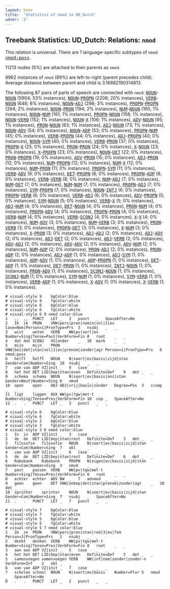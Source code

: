 ```yaml
---
layout: base
title:  'Statistics of nmod in UD_Dutch'
udver: '2'
---
```


## Treebank Statistics: UD_Dutch: Relations: `nmod`

This relation is universal.
There are 1 language-specific subtypes of `nmod`: <tt><a href="nl-dep-nmod-poss.html">nmod:poss</a></tt>.

11213 nodes (5%) are attached to their parents as `nmod`.

9962 instances of `nmod` (89%) are left-to-right (parent precedes child).
Average distance between parent and child is 3.16882190314813.

The following 87 pairs of parts of speech are connected with `nmod`: <tt><a href="nl-pos-NOUN.html">NOUN</a></tt>-<tt><a href="nl-pos-NOUN.html">NOUN</a></tt> (5904; 53% instances), <tt><a href="nl-pos-NOUN.html">NOUN</a></tt>-<tt><a href="nl-pos-PROPN.html">PROPN</a></tt> (2208; 20% instances), <tt><a href="nl-pos-VERB.html">VERB</a></tt>-<tt><a href="nl-pos-NOUN.html">NOUN</a></tt> (646; 6% instances), <tt><a href="nl-pos-NOUN.html">NOUN</a></tt>-<tt><a href="nl-pos-ADJ.html">ADJ</a></tt> (296; 3% instances), <tt><a href="nl-pos-PROPN.html">PROPN</a></tt>-<tt><a href="nl-pos-PROPN.html">PROPN</a></tt> (264; 2% instances), <tt><a href="nl-pos-NOUN.html">NOUN</a></tt>-<tt><a href="nl-pos-PRON.html">PRON</a></tt> (194; 2% instances), <tt><a href="nl-pos-NUM.html">NUM</a></tt>-<tt><a href="nl-pos-NOUN.html">NOUN</a></tt> (165; 1% instances), <tt><a href="nl-pos-NOUN.html">NOUN</a></tt>-<tt><a href="nl-pos-NUM.html">NUM</a></tt> (161; 1% instances), <tt><a href="nl-pos-PROPN.html">PROPN</a></tt>-<tt><a href="nl-pos-NOUN.html">NOUN</a></tt> (158; 1% instances), <tt><a href="nl-pos-NOUN.html">NOUN</a></tt>-<tt><a href="nl-pos-VERB.html">VERB</a></tt> (152; 1% instances), <tt><a href="nl-pos-NOUN.html">NOUN</a></tt>-<tt><a href="nl-pos-X.html">X</a></tt> (106; 1% instances), <tt><a href="nl-pos-ADV.html">ADV</a></tt>-<tt><a href="nl-pos-NOUN.html">NOUN</a></tt> (95; 1% instances), <tt><a href="nl-pos-PRON.html">PRON</a></tt>-<tt><a href="nl-pos-NOUN.html">NOUN</a></tt> (83; 1% instances), <tt><a href="nl-pos-ADJ.html">ADJ</a></tt>-<tt><a href="nl-pos-NOUN.html">NOUN</a></tt> (73; 1% instances), <tt><a href="nl-pos-NOUN.html">NOUN</a></tt>-<tt><a href="nl-pos-ADV.html">ADV</a></tt> (54; 0% instances), <tt><a href="nl-pos-NOUN.html">NOUN</a></tt>-<tt><a href="nl-pos-ADP.html">ADP</a></tt> (53; 0% instances), <tt><a href="nl-pos-PROPN.html">PROPN</a></tt>-<tt><a href="nl-pos-NUM.html">NUM</a></tt> (45; 0% instances), <tt><a href="nl-pos-VERB.html">VERB</a></tt>-<tt><a href="nl-pos-PROPN.html">PROPN</a></tt> (44; 0% instances), <tt><a href="nl-pos-ADJ.html">ADJ</a></tt>-<tt><a href="nl-pos-PROPN.html">PROPN</a></tt> (40; 0% instances), <tt><a href="nl-pos-NOUN.html">NOUN</a></tt>-<tt><a href="nl-pos-SYM.html">SYM</a></tt> (40; 0% instances), <tt><a href="nl-pos-VERB.html">VERB</a></tt>-<tt><a href="nl-pos-PRON.html">PRON</a></tt> (37; 0% instances), <tt><a href="nl-pos-PROPN.html">PROPN</a></tt>-<tt><a href="nl-pos-X.html">X</a></tt> (25; 0% instances), <tt><a href="nl-pos-PRON.html">PRON</a></tt>-<tt><a href="nl-pos-PRON.html">PRON</a></tt> (24; 0% instances), <tt><a href="nl-pos-X.html">X</a></tt>-<tt><a href="nl-pos-NOUN.html">NOUN</a></tt> (23; 0% instances), <tt><a href="nl-pos-X.html">X</a></tt>-<tt><a href="nl-pos-PROPN.html">PROPN</a></tt> (23; 0% instances), <tt><a href="nl-pos-NOUN.html">NOUN</a></tt>-<tt><a href="nl-pos-DET.html">DET</a></tt> (22; 0% instances), <tt><a href="nl-pos-PRON.html">PRON</a></tt>-<tt><a href="nl-pos-PROPN.html">PROPN</a></tt> (19; 0% instances), <tt><a href="nl-pos-ADV.html">ADV</a></tt>-<tt><a href="nl-pos-PRON.html">PRON</a></tt> (15; 0% instances), <tt><a href="nl-pos-ADJ.html">ADJ</a></tt>-<tt><a href="nl-pos-PRON.html">PRON</a></tt> (12; 0% instances), <tt><a href="nl-pos-NUM.html">NUM</a></tt>-<tt><a href="nl-pos-PROPN.html">PROPN</a></tt> (12; 0% instances), <tt><a href="nl-pos-NUM.html">NUM</a></tt>-<tt><a href="nl-pos-X.html">X</a></tt> (12; 0% instances), <tt><a href="nl-pos-NUM.html">NUM</a></tt>-<tt><a href="nl-pos-PRON.html">PRON</a></tt> (11; 0% instances), <tt><a href="nl-pos-PROPN.html">PROPN</a></tt>-<tt><a href="nl-pos-SYM.html">SYM</a></tt> (11; 0% instances), <tt><a href="nl-pos-VERB.html">VERB</a></tt>-<tt><a href="nl-pos-ADV.html">ADV</a></tt> (9; 0% instances), <tt><a href="nl-pos-DET.html">DET</a></tt>-<tt><a href="nl-pos-PROPN.html">PROPN</a></tt> (8; 0% instances), <tt><a href="nl-pos-PROPN.html">PROPN</a></tt>-<tt><a href="nl-pos-ADP.html">ADP</a></tt> (8; 0% instances), <tt><a href="nl-pos-VERB.html">VERB</a></tt>-<tt><a href="nl-pos-VERB.html">VERB</a></tt> (8; 0% instances), <tt><a href="nl-pos-NUM.html">NUM</a></tt>-<tt><a href="nl-pos-ADJ.html">ADJ</a></tt> (7; 0% instances), <tt><a href="nl-pos-NUM.html">NUM</a></tt>-<tt><a href="nl-pos-DET.html">DET</a></tt> (7; 0% instances), <tt><a href="nl-pos-NUM.html">NUM</a></tt>-<tt><a href="nl-pos-NUM.html">NUM</a></tt> (7; 0% instances), <tt><a href="nl-pos-PROPN.html">PROPN</a></tt>-<tt><a href="nl-pos-ADJ.html">ADJ</a></tt> (7; 0% instances), <tt><a href="nl-pos-SYM.html">SYM</a></tt>-<tt><a href="nl-pos-PROPN.html">PROPN</a></tt> (7; 0% instances), <tt><a href="nl-pos-NOUN.html">NOUN</a></tt>-<tt><a href="nl-pos-INTJ.html">INTJ</a></tt> (6; 0% instances), <tt><a href="nl-pos-PROPN.html">PROPN</a></tt>-<tt><a href="nl-pos-VERB.html">VERB</a></tt> (6; 0% instances), <tt><a href="nl-pos-VERB.html">VERB</a></tt>-<tt><a href="nl-pos-ADJ.html">ADJ</a></tt> (6; 0% instances), <tt><a href="nl-pos-ADV.html">ADV</a></tt>-<tt><a href="nl-pos-PROPN.html">PROPN</a></tt> (5; 0% instances), <tt><a href="nl-pos-SYM.html">SYM</a></tt>-<tt><a href="nl-pos-NOUN.html">NOUN</a></tt> (5; 0% instances), <tt><a href="nl-pos-VERB.html">VERB</a></tt>-<tt><a href="nl-pos-X.html">X</a></tt> (5; 0% instances), <tt><a href="nl-pos-ADJ.html">ADJ</a></tt>-<tt><a href="nl-pos-NUM.html">NUM</a></tt> (4; 0% instances), <tt><a href="nl-pos-DET.html">DET</a></tt>-<tt><a href="nl-pos-NOUN.html">NOUN</a></tt> (4; 0% instances), <tt><a href="nl-pos-PRON.html">PRON</a></tt>-<tt><a href="nl-pos-NUM.html">NUM</a></tt> (4; 0% instances), <tt><a href="nl-pos-PROPN.html">PROPN</a></tt>-<tt><a href="nl-pos-ADV.html">ADV</a></tt> (4; 0% instances), <tt><a href="nl-pos-PROPN.html">PROPN</a></tt>-<tt><a href="nl-pos-PRON.html">PRON</a></tt> (4; 0% instances), <tt><a href="nl-pos-VERB.html">VERB</a></tt>-<tt><a href="nl-pos-NUM.html">NUM</a></tt> (4; 0% instances), <tt><a href="nl-pos-VERB.html">VERB</a></tt>-<tt><a href="nl-pos-SCONJ.html">SCONJ</a></tt> (4; 0% instances), <tt><a href="nl-pos-X.html">X</a></tt>-<tt><a href="nl-pos-X.html">X</a></tt> (4; 0% instances), <tt><a href="nl-pos-NUM.html">NUM</a></tt>-<tt><a href="nl-pos-ADV.html">ADV</a></tt> (3; 0% instances), <tt><a href="nl-pos-NUM.html">NUM</a></tt>-<tt><a href="nl-pos-VERB.html">VERB</a></tt> (3; 0% instances), <tt><a href="nl-pos-PRON.html">PRON</a></tt>-<tt><a href="nl-pos-VERB.html">VERB</a></tt> (3; 0% instances), <tt><a href="nl-pos-PROPN.html">PROPN</a></tt>-<tt><a href="nl-pos-DET.html">DET</a></tt> (3; 0% instances), <tt><a href="nl-pos-X.html">X</a></tt>-<tt><a href="nl-pos-NUM.html">NUM</a></tt> (3; 0% instances), <tt><a href="nl-pos-X.html">X</a></tt>-<tt><a href="nl-pos-PRON.html">PRON</a></tt> (3; 0% instances), <tt><a href="nl-pos-ADJ.html">ADJ</a></tt>-<tt><a href="nl-pos-ADJ.html">ADJ</a></tt> (2; 0% instances), <tt><a href="nl-pos-ADJ.html">ADJ</a></tt>-<tt><a href="nl-pos-ADV.html">ADV</a></tt> (2; 0% instances), <tt><a href="nl-pos-ADJ.html">ADJ</a></tt>-<tt><a href="nl-pos-DET.html">DET</a></tt> (2; 0% instances), <tt><a href="nl-pos-ADJ.html">ADJ</a></tt>-<tt><a href="nl-pos-VERB.html">VERB</a></tt> (2; 0% instances), <tt><a href="nl-pos-ADV.html">ADV</a></tt>-<tt><a href="nl-pos-ADJ.html">ADJ</a></tt> (2; 0% instances), <tt><a href="nl-pos-ADV.html">ADV</a></tt>-<tt><a href="nl-pos-ADV.html">ADV</a></tt> (2; 0% instances), <tt><a href="nl-pos-ADV.html">ADV</a></tt>-<tt><a href="nl-pos-NUM.html">NUM</a></tt> (2; 0% instances), <tt><a href="nl-pos-NUM.html">NUM</a></tt>-<tt><a href="nl-pos-ADP.html">ADP</a></tt> (2; 0% instances), <tt><a href="nl-pos-PRON.html">PRON</a></tt>-<tt><a href="nl-pos-ADJ.html">ADJ</a></tt> (2; 0% instances), <tt><a href="nl-pos-PRON.html">PRON</a></tt>-<tt><a href="nl-pos-ADP.html">ADP</a></tt> (2; 0% instances), <tt><a href="nl-pos-ADJ.html">ADJ</a></tt>-<tt><a href="nl-pos-ADP.html">ADP</a></tt> (1; 0% instances), <tt><a href="nl-pos-ADJ.html">ADJ</a></tt>-<tt><a href="nl-pos-SYM.html">SYM</a></tt> (1; 0% instances), <tt><a href="nl-pos-ADP.html">ADP</a></tt>-<tt><a href="nl-pos-ADV.html">ADV</a></tt> (1; 0% instances), <tt><a href="nl-pos-ADP.html">ADP</a></tt>-<tt><a href="nl-pos-PROPN.html">PROPN</a></tt> (1; 0% instances), <tt><a href="nl-pos-DET.html">DET</a></tt>-<tt><a href="nl-pos-ADP.html">ADP</a></tt> (1; 0% instances), <tt><a href="nl-pos-DET.html">DET</a></tt>-<tt><a href="nl-pos-PRON.html">PRON</a></tt> (1; 0% instances), <tt><a href="nl-pos-INTJ.html">INTJ</a></tt>-<tt><a href="nl-pos-NOUN.html">NOUN</a></tt> (1; 0% instances), <tt><a href="nl-pos-PRON.html">PRON</a></tt>-<tt><a href="nl-pos-ADV.html">ADV</a></tt> (1; 0% instances), <tt><a href="nl-pos-SCONJ.html">SCONJ</a></tt>-<tt><a href="nl-pos-NOUN.html">NOUN</a></tt> (1; 0% instances), <tt><a href="nl-pos-SCONJ.html">SCONJ</a></tt>-<tt><a href="nl-pos-NUM.html">NUM</a></tt> (1; 0% instances), <tt><a href="nl-pos-SYM.html">SYM</a></tt>-<tt><a href="nl-pos-NUM.html">NUM</a></tt> (1; 0% instances), <tt><a href="nl-pos-SYM.html">SYM</a></tt>-<tt><a href="nl-pos-VERB.html">VERB</a></tt> (1; 0% instances), <tt><a href="nl-pos-VERB.html">VERB</a></tt>-<tt><a href="nl-pos-ADP.html">ADP</a></tt> (1; 0% instances), <tt><a href="nl-pos-X.html">X</a></tt>-<tt><a href="nl-pos-ADV.html">ADV</a></tt> (1; 0% instances), <tt><a href="nl-pos-X.html">X</a></tt>-<tt><a href="nl-pos-VERB.html">VERB</a></tt> (1; 0% instances).


~~~ conllu
# visual-style 9	bgColor:blue
# visual-style 9	fgColor:white
# visual-style 6	bgColor:blue
# visual-style 6	fgColor:white
# visual-style 6 9 nmod	color:blue
1	,,	,,	PUNCT	LET	_	3	punct	_	SpaceAfter=No
2	Ik	ik	PRON	VNW|pers|pron|nomin|vol|1|ev	Case=Nom|Person=1|PronType=Prs	3	nsubj	_	_
3	wist	weten	VERB	WW|pv|verl|ev	Number=Sing|Tense=Past|VerbForm=Fin	0	root	_	_
4	dat	dat	SCONJ	VG|onder	_	10	mark	_	_
5	mijn	mijn	PRON	VNW|bez|det|stan|vol|1|ev|prenom|zonder|agr	Person=1|PronType=Prs	6	nmod:poss	_	_
6	helft	helft	NOUN	N|soort|ev|basis|zijd|stan	Gender=Com|Number=Sing	10	nsubj	_	_
7	van	van	ADP	VZ|init	_	9	case	_	_
8	het	het	DET	LID|bep|stan|evon	Definite=Def	9	det	_	_
9	schema	schema	NOUN	N|soort|ev|basis|onz|stan	Gender=Neut|Number=Sing	6	nmod	_	_
10	open	open	ADJ	ADJ|vrij|basis|zonder	Degree=Pos	3	ccomp	_	_
11	ligt	liggen	AUX	WW|pv|tgw|met-t	Number=Sing|Tense=Pres|VerbForm=Fin	10	cop	_	SpaceAfter=No
12	.	.	PUNCT	LET	_	3	punct	_	_

~~~


~~~ conllu
# visual-style 6	bgColor:blue
# visual-style 6	fgColor:white
# visual-style 3	bgColor:blue
# visual-style 3	fgColor:white
# visual-style 3 6 nmod	color:blue
1	In	in	ADP	VZ|init	_	3	case	_	_
2	de	de	DET	LID|bep|stan|rest	Definite=Def	3	det	_	_
3	filosofie	filosofie	NOUN	N|soort|ev|basis|zijd|stan	Gender=Com|Number=Sing	7	obl	_	_
4	van	van	ADP	VZ|init	_	6	case	_	_
5	de	de	DET	LID|bep|stan|rest	Definite=Def	6	det	_	_
6	Rabobank	Rabobank	PROPN	N|eigen|ev|basis|zijd|stan	Gender=Com|Number=Sing	3	nmod	_	_
7	past	passen	VERB	WW|pv|tgw|met-t	Number=Sing|Tense=Pres|VerbForm=Fin	0	root	_	_
8	echter	echter	ADV	BW	_	7	advmod	_	_
9	geen	geen	DET	VNW|onbep|det|stan|prenom|zonder|agr	_	10	det	_	_
10	sprinter	sprinter	NOUN	N|soort|ev|basis|zijd|stan	Gender=Com|Number=Sing	7	nsubj	_	SpaceAfter=No
11	.	.	PUNCT	LET	_	7	punct	_	_

~~~


~~~ conllu
# visual-style 7	bgColor:blue
# visual-style 7	fgColor:white
# visual-style 5	bgColor:blue
# visual-style 5	fgColor:white
# visual-style 5 7 nmod	color:blue
1	Ze	ze	PRON	VNW|pers|pron|stan|red|3|ev|fem	Person=3|PronType=Prs	2	nsubj	_	_
2	denkt	denken	VERB	WW|pv|tgw|met-t	Number=Sing|Tense=Pres|VerbForm=Fin	0	root	_	_
3	aan	aan	ADP	VZ|init	_	5	case	_	_
4	het	het	DET	LID|bep|stan|evon	Definite=Def	5	det	_	_
5	samenvoegen	samenvoegen	VERB	WW|inf|nom|zonder|zonder-n	VerbForm=Inf	2	obl	_	_
6	van	van	ADP	VZ|init	_	7	case	_	_
7	scholen	school	NOUN	N|soort|mv|basis	Number=Plur	5	nmod	_	SpaceAfter=No
8	.	.	PUNCT	LET	_	2	punct	_	_

~~~


